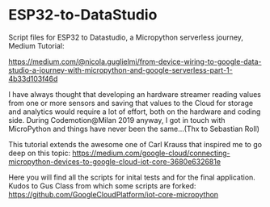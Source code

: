 # ESP32-to-DataStudio
Script files for ESP32 to Datastudio, a Micropython serverless journey, Medium Tutorial:

https://medium.com/@nicola.guglielmi/from-device-wiring-to-google-data-studio-a-journey-with-micropython-and-google-serverless-part-1-4b33d103f46d

I have always thought that developing an hardware streamer reading values from one or more sensors and saving that values to the Cloud for storage and analytics would require a lot of effort, both on the hardware and coding side.
During Codemotion@Milan 2019 anyway, I got in touch with MicroPython and things have never been the same…(Thx to Sebastian Roll)

This tutorial extends the awesome one of Carl Krauss that inspired me to go deep on this topic:
https://medium.com/google-cloud/connecting-micropython-devices-to-google-cloud-iot-core-3680e632681e


Here you will find all the scripts for inital tests and for the final application.
Kudos to Gus Class from which some scripts are forked:
https://github.com/GoogleCloudPlatform/iot-core-micropython

